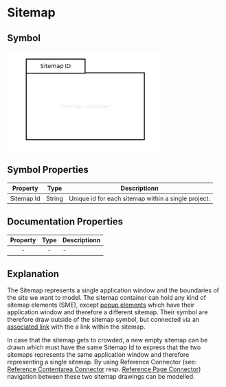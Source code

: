 # Sitemap

## Symbol
![image](smd-sitemap.png)

## Symbol Properties

| Property | Type | Descriptionn|
|:----------:|:------:|-------------|
| Sitemap Id | String | Unique id for each sitemap within a single project. |

## Documentation Properties
| Property | Type | Descriptionn|
|:----------:|:------:|-------------|
| - | - | - |

## Explanation
The Sitemap represents a single application window and the boundaries of the site we want to model.
The sitemap container can hold any kind of sitemap elements (SME), except [popup elements](../smd-popup/README.md) which have their application window and therefore a different sitemap. Their symbol are therefore draw outside of the sitemap symbol, but connected via an [associated link](../smd-associated-link/README.md) with the a link within the sitemap.

In case that the sitemap gets to crowded, a new empty sitemap can be drawn which must have the same Sitemap Id to express that the two sitemaps represents the same application window and therefore representing a single sitemap. By using Reference Connector (see: [Reference Contentarea Connector](../smd-reference-contentarea-connector/README.md) resp. [Reference Page Connector](../smd-reference-page-connector/README.md)) navigation between these two sitemap drawings can be modelled.